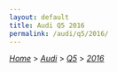 ```yaml
---
layout: default
title: Audi Q5 2016
permalink: /audi/q5/2016/
---
```

[*Home*](/) > [*Audi*](/audi/) > [*Q5*](/audi/q5/) > [*2016*](/audi/q5/2016/)

